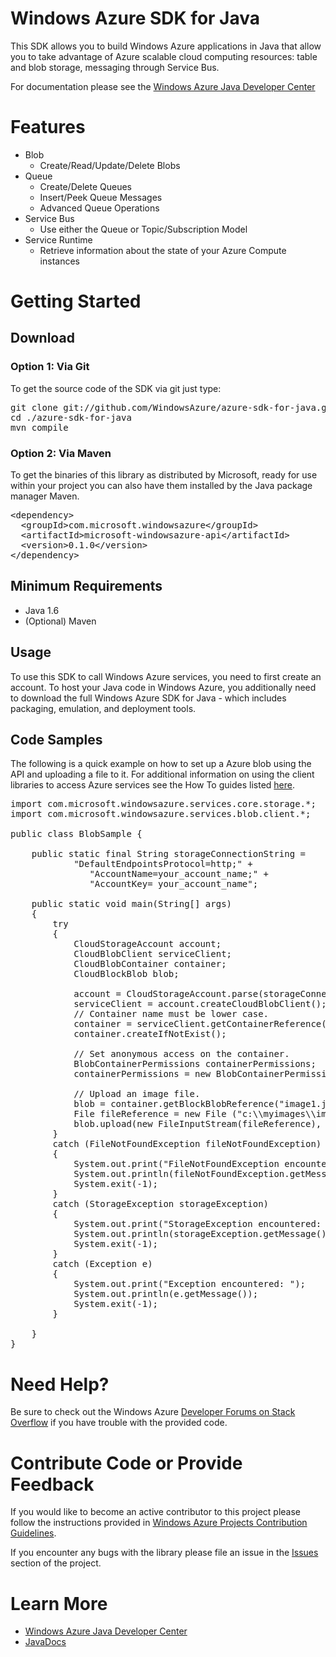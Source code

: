 <h1>Windows Azure SDK for Java</h1>
<p>This SDK allows you to build Windows Azure applications in  Java that allow
you to take advantage of Azure scalable cloud computing resources: table and blob
storage, messaging through Service Bus.</p>

<p>For documentation please see the <a href="http://www.windowsazure.com/en-us/develop/java/">
Windows Azure Java Developer Center</a></p>

<h1>Features</h1>
<ul>
<li>Blob
<ul>
<li>Create/Read/Update/Delete Blobs</li>
</ul></li>
<li>Queue
<ul>
<li>Create/Delete Queues</li>
<li>Insert/Peek Queue Messages</li>
<li>Advanced Queue Operations</li>
</ul></li>
<li>Service Bus
<ul>
<li>Use either the Queue or Topic/Subscription Model</li>
</ul></li>
<li>Service Runtime
<ul>
<li>Retrieve information about the state of your Azure Compute instances</li>
</ul></li>
</ul>

<h1>Getting Started</h1>
<h2>Download</h2>
<h3>Option 1: Via Git</h3>
<p>To get the source code of the SDK via git just type:<br/>
<pre>git clone git://github.com/WindowsAzure/azure-sdk-for-java.git
cd ./azure-sdk-for-java
mvn compile</pre>

<h3>Option 2: Via Maven</h3>
<p>To get the binaries of this library as distributed by Microsoft, ready for use
within your project you can also have them installed by the Java package manager Maven.<br/>
<pre>&lt;dependency&gt;
  &lt;groupId&gt;com.microsoft.windowsazure&lt;/groupId&gt;
  &lt;artifactId&gt;microsoft-windowsazure-api&lt;/artifactId&gt;
  &lt;version&gt;0.1.0&lt;/version&gt;
&lt;/dependency&gt;</pre></p>

<h2>Minimum Requirements</h2>
<ul>
<li>Java 1.6</li>
<li>(Optional) Maven</li>
</ul>

<h2>Usage</h2>
<p>To use this SDK to call Windows Azure services, you need to first create an
account.  To host your Java code in Windows Azure, you additionally need to download
the full Windows Azure SDK for Java - which includes packaging, emulation, and
deployment tools.</p>

<h2>Code Samples</h2>
<p>The following is a quick example on how to set up a Azure blob using the API
and uploading a file to it.  For additional information on using the client libraries to access Azure services see the How To guides listed <a href="http://www.windowsazure.com/en-us/develop/java/">
here</a>.<br/>

<pre>import com.microsoft.windowsazure.services.core.storage.*;
import com.microsoft.windowsazure.services.blob.client.*;

public class BlobSample {

    public static final String storageConnectionString = 
            "DefaultEndpointsProtocol=http;" + 
               "AccountName=your_account_name;" + 
               "AccountKey= your_account_name"; 

    public static void main(String[] args) 
    {
        try
        {
            CloudStorageAccount account;
            CloudBlobClient serviceClient;
            CloudBlobContainer container;
            CloudBlockBlob blob;
            
            account = CloudStorageAccount.parse(storageConnectionString);
            serviceClient = account.createCloudBlobClient();
            // Container name must be lower case.
            container = serviceClient.getContainerReference("blobsample");
            container.createIfNotExist();
            
            // Set anonymous access on the container.
            BlobContainerPermissions containerPermissions;
            containerPermissions = new BlobContainerPermissions();

            // Upload an image file.
            blob = container.getBlockBlobReference("image1.jpg");
            File fileReference = new File ("c:\\myimages\\image1.jpg");
            blob.upload(new FileInputStream(fileReference), fileReference.length());
        }
        catch (FileNotFoundException fileNotFoundException)
        {
            System.out.print("FileNotFoundException encountered: ");
            System.out.println(fileNotFoundException.getMessage());
            System.exit(-1);
        }
        catch (StorageException storageException)
        {
            System.out.print("StorageException encountered: ");
            System.out.println(storageException.getMessage());
            System.exit(-1);
        }
        catch (Exception e)
        {
            System.out.print("Exception encountered: ");
            System.out.println(e.getMessage());
            System.exit(-1);
        }
        
    }
}
</pre></p>

<h1>Need Help?</h1>
<p>Be sure to check out the Windows Azure <a href="http://go.microsoft.com/fwlink/?LinkId=234489">
Developer Forums on Stack Overflow</a> if you have trouble with the provided code.</p>

<h1>Contribute Code or Provide Feedback</h1>
<p>If you would like to become an active contributor to this project please follow the instructions provided in <a href="http://windowsazure.github.com/guidelines.html">Windows Azure Projects Contribution Guidelines</a>.</p>
<p>If you encounter any bugs with the library please file an issue in the <a href="https://github.com/WindowsAzure/azure-sdk-for-java/issues">Issues</a> section of the project.</p>

<h1>Learn More</h1>
<ul>
    <li><a href="http://www.windowsazure.com/en-us/develop/java/">Windows Azure Java
    Developer Center</a></li>
    <li><a href="http://dl.windowsazure.com/javadoc/">
    JavaDocs</a></li>
</ul>

